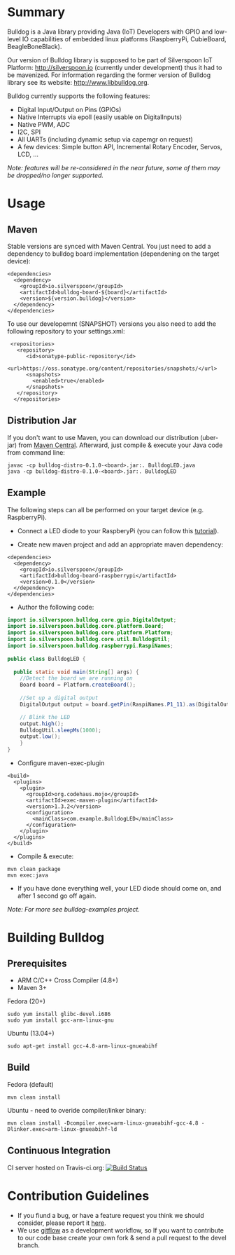 Summary
=======
Bulldog is a Java library providing Java (IoT) Developers with GPIO and low-level IO capabilities of embedded linux platforms (RaspberryPi, CubieBoard, BeagleBoneBlack).

Our version of Bulldog library is supposed to be part of Silverspoon IoT Platform: http://silverspoon.io (currently under development) thus it had to be mavenized. For information regarding the former version of Bulldog library see its website: http://www.libbulldog.org.

Bulldog currently supports the following features:

 - Digital Input/Output on Pins (GPIOs)
 - Native Interrupts via epoll (easily usable on DigitalInputs)
 - Native PWM, ADC
 - I2C, SPI
 - All UARTs (including dynamic setup via capemgr on request)
 - A few devices: Simple button API, Incremental Rotary Encoder, Servos, LCD, ...

_Note: features will be re-considered in the near future, some of them may be dropped/no longer supported._

Usage
=====
Maven
-----
Stable versions are synced with Maven Central. You just need to add a dependency to bulldog board implementation (dependening on the target device):

    <dependencies>
      <dependency>
        <groupId>io.silverspoon</groupId>
        <artifactId>bulldog-board-${board}</artifactId>
        <version>${version.bulldog}</version>
      </dependency>
    </dependencies>

To use our developemnt (SNAPSHOT) versions you also need to add the following repository to your settings.xml:

     <repositories>
       <repository>
          <id>sonatype-public-repository</id>
          <url>https://oss.sonatype.org/content/repositories/snapshots/</url>
          <snapshots>
            <enabled>true</enabled>
          </snapshots>        
       </repository>
      </repositories>

Distribution Jar
----------------
If you don't want to use Maven, you can download our distribution (uber-jar) from [Maven Central](http://search.maven.org/#search|ga|1|g%3A%22io.silverspoon%22%20AND%20a%3A%22bulldog-distro%22).
Afterward, just compile & execute your Java code from command line:

    javac -cp bulldog-distro-0.1.0-<board>.jar:. BulldogLED.java
    java -cp bulldog-distro-0.1.0-<board>.jar:. BulldogLED

Example
-------
The following steps can all be performed on your target device (e.g. RaspberryPi).

- Connect a LED diode to your RaspberyPi (you can follow this [tutorial](https://projects.drogon.net/raspberry-pi/gpio-examples/tux-crossing/gpio-examples-1-a-single-led)). 

- Create new maven project and add an appropriate maven dependency:

```
<dependencies>
  <dependency>
    <groupId>io.silverspoon</groupId>
    <artifactId>bulldog-board-raspberrypi</artifactId>
    <version>0.1.0</version>
  </dependency>
</dependencies>
```

- Author the following code:

```java
import io.silverspoon.bulldog.core.gpio.DigitalOutput;
import io.silverspoon.bulldog.core.platform.Board;
import io.silverspoon.bulldog.core.platform.Platform;
import io.silverspoon.bulldog.core.util.BulldogUtil;
import io.silverspoon.bulldog.raspberrypi.RaspiNames;
  
public class BulldogLED {
  
  public static void main(String[] args) {
    //Detect the board we are running on
    Board board = Platform.createBoard();
    
    //Set up a digital output
    DigitalOutput output = board.getPin(RaspiNames.P1_11).as(DigitalOutput.class);

    // Blink the LED
    output.high();
    BulldogUtil.sleepMs(1000);
    output.low();
    }
}
```
- Configure maven-exec-plugin

```
<build>
  <plugins>
    <plugin>
      <groupId>org.codehaus.mojo</groupId>
      <artifactId>exec-maven-plugin</artifactId>
      <version>1.3.2</version>
      <configuration>
        <mainClass>com.example.BulldogLED</mainClass>
      </configuration>
    </plugin>
  </plugins>
</build>
```

- Compile & execute:

```
mvn clean package
mvn exec:java
```

- If you have done everything well, your LED diode should come on, and after 1 second go off again.

_Note: For more see bulldog-examples project._

Building Bulldog
================

Prerequisites
--------------
- ARM C/C++ Cross Compiler (4.8+)
- Maven 3+

Fedora (20+)

    sudo yum install glibc-devel.i686
    sudo yum install gcc-arm-linux-gnu

Ubuntu (13.04+)

    sudo apt-get install gcc-4.8-arm-linux-gnueabihf

Build
-----
Fedora (default)

    mvn clean install

Ubuntu - need to overide compiler/linker binary:

    mvn clean install -Dcompiler.exec=arm-linux-gnueabihf-gcc-4.8 -Dlinker.exec=arm-linux-gnueabihf-ld


Continuous Integration
----------------------
CI server hosted on Travis-ci.org: [![Build Status](https://travis-ci.org/px3/bulldog.svg?branch=master)](https://travis-ci.org/px3/bulldog)


Contribution Guidelines
=======================
- If you fiund a bug, or have a feature request you think we should consider, please report it [here](https://github.com/px3/bulldog/issues).
- We use [gitflow](https://www.atlassian.com/git/tutorials/comparing-workflows/gitflow-workflow) as a development workflow, so If you want to contribute to our code base create your own fork & send a pull request to the devel branch.
